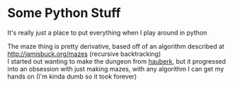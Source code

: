 # Some Python Stuff
It's really just a place to put everything when I play around in python  

The maze thing is pretty derivative, based off of an algorithm described at http://jamisbuck.org/mazes (recursive backtracking)  
I started out wanting to make the dungeon from [hauberk][1], but it progressed into an obsession with just making mazes, with any algorithm I can get my hands on (I'm kinda dumb so it took forever)


[1]: https://github.com/munificent/hauberk/